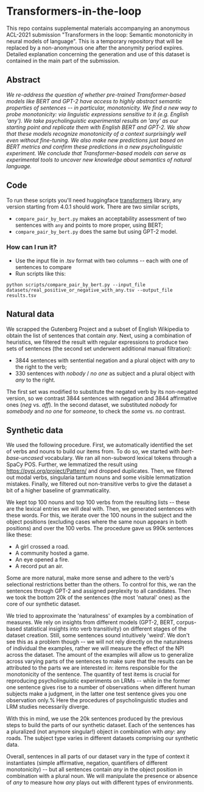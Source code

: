 # Transformers-in-the-loop

This repo contains supplemental materials accompanying an anonymous ACL-2021 submission "Transformers in the loop: Semantic monotonicity in neural models of language". 
This is a temporary repository that will be replaced by a non-anonymous one after the anonymity period expires. Detailed explanation concerning the generation and use of this dataset is contained in the main part of the submission.

## Abstract

*We re-address the question of whether pre-trained Transformer-based models like BERT and GPT-2 have access to highly abstract semantic properties of sentences -- in particular,  monotonicity. We find a new way to  probe monotonicity: via linguistic expressions sensitive to it (e.g. English 'any'). 
We take psycholinguistic experimental results on 'any' as our starting point and replicate them with English BERT and GPT-2. We show that these models recognize monotonicity of a context surprisingly well even without fine-tuning. We also make new predictions just based on BERT metrics and confirm these predictions in a new psycholinguistic experiment.  We conclude that Transformer-based models can serve as experimental tools to uncover new knowledge about semantics of natural language.*

## Code

To run these scripts you'll need huggingface [transformers](https://github.com/huggingface/transformers) library, any version starting from 4.0.1 should work.
There are two similar scripts, 
  * `compare_pair_by_bert.py` makes an acceptability assessment of two sentences with `any` and points to more proper, using BERT;
  * `compare_pair_by_bert.py` does the same but using GPT-2 model.

### How can I run it?
* Use the input file in .tsv format with two columns -- each with one of sentences to compare
* Run scripts like this:

```python scripts/compare_pair_by_bert.py --input_file datasets/real_positive_or_negative_with_any.tsv --output_file results.tsv``` 

## Natural data

We scrapped the Gutenberg Project and a subset of English Wikipedia to obtain the list of sentences that contain *any*. Next, using a combination of heuristics, we filtered the result with regular expressions to produce two sets of sentences (the second set underwent additional manual filtration):
   * 3844 sentences with sentential negation and a plural object with *any* to the right to the verb;
   * 330 sentences with *nobody* / *no one* as subject and a plural object with *any* to the right.

The first set was modified to substitute the negated verb by its non-negated version, so we contrast 3844 sentences with negation and 3844 affirmative ones (*neg* vs. *aff*). In the second dataset, we substituted *nobody* for *somebody* and *no one* for *someone*, to check the *some* vs. *no* contrast.

## Synthetic data

We used the following procedure. First, we automatically identified the set of verbs and nouns to build our items from. To do so, we started with *bert-base-uncased* vocabulary. We ran all non-subword lexical tokens through a SpaCy POS. Further, we lemmatized the result using https://pypi.org/project/Pattern/ and dropped duplicates. Then, we filtered out modal verbs, singularia tantum nouns and some visible lemmatization mistakes. Finally, we filtered out non-transitive verbs to give the dataset a bit of a higher baseline of grammaticality.

We kept top 100 nouns and top 100 verbs from the resulting lists -- these are the lexical entries we will deal with. Then, we generated sentences with these words. For this, we iterate over the 100 nouns in the subject and the object positions (excluding cases where the same noun appears in both positions) and over the 100 verbs. The procedure gave us 990k sentences like these:

  * A girl crossed a road.
  * A community hosted a game.
  * An eye opened a fire.
  * A record put an air.

Some are more natural, make more sense and adhere to the verb's selectional restrictions better than the others. To control for this, we ran the sentences through GPT-2 and assigned perplexity to all candidates. Then we took the bottom 20k of the sentences (the most 'natural' ones) as the core of our synthetic dataset.

We tried to approximate the 'naturalness' of examples by a combination of measures. We rely on  insights from different models (GPT-2, BERT,  corpus-based statistical insights into verb transitivity) on different stages of the dataset creation. Still, some sentences sound intuitively 'weird'. We don't see this as a problem though -- we will not rely directly on the naturalness of individual the examples, rather we will measure the effect of the NPI across the dataset. The  amount of the examples will allow us to generalize across varying parts of the sentences to make sure that the results can be attributed to the parts we are interested in: items responsible for the monotonicity of the sentence. The quantity of test items is crucial for reproducing psycholinguistic experiments on LRMs -- while in the former one sentence gives rise to a number of observations when different human subjects make a judgment, in the latter one test sentence gives you one observation only.% Here the procedures of psycholinguistic studies and LRM studies necessarily diverge.

With this in mind, we use the 20k sentences produced by the previous steps to build the parts of our synthetic dataset. Each of the sentences has a pluralized (not anymore singular!)  object in combination with *any*: any roads. The subject type varies in different datasets comprising our synthetic data. 

Overall, sentences in all parts of our dataset vary in the type of context it instantiates (simple affirmative, negation, quantifiers of different monotonicity) -- but all sentences contain *any* in the object position in combination with a plural noun. We will manipulate the presence or absence of *any* to measure how *any* plays out with different types of environments.
